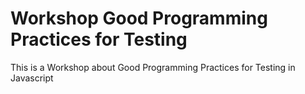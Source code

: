 # Workshop Good Programming Practices for Testing

This is a Workshop about Good Programming Practices for Testing in Javascript